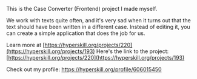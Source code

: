 This is the Case Converter (Frontend) project I made myself.

We work with texts quite often, and it's very sad when it turns out that the text should have been written in a different case. Instead of editing it, you can create a simple application that does the job for us.



Learn more at [https://hyperskill.org/projects/220](https://hyperskill.org/projects/193)
Here's the link to the project: [https://hyperskill.org/projects/220](https://hyperskill.org/projects/193)

Check out my profile: https://hyperskill.org/profile/606015450
